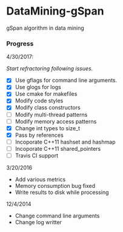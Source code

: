 DataMining-gSpan
==============

gSpan algorithm in data mining

### Progress

4/30/2017:

*Start refractoring following issues.*

- [x] Use gflags for command line arguments.
- [x] Use glogs for logs
- [x] Use cmake for makefiles
- [x] Modify code styles
- [x] Modify class constructors
- [ ] Modify multi-thread patterns
- [ ] Modify memory access patterns
- [x] Change int types to size_t
- [x] Pass by references
- [ ] Incoporate C++11 hashset and hashmap 
- [ ] Incoporate C++11 shared_pointers
- [ ] Travis CI support

3/20/2016

- Add various metrics
- Memory consumption bug fixed
- Write results to disk while processing

12/4/2014

- Change command line arguments
- Change log writter

